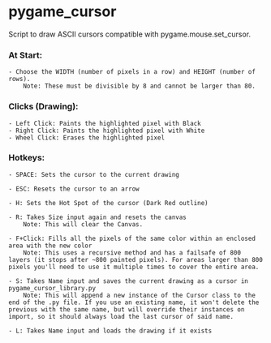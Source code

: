 # pygame_cursor
Script to draw ASCII cursors compatible with pygame.mouse.set_cursor.

### At Start:
    - Choose the WIDTH (number of pixels in a row) and HEIGHT (number of rows).
        Note: These must be divisible by 8 and cannot be larger than 80.

### Clicks (Drawing):
    - Left Click: Paints the highlighted pixel with Black
    - Right Click: Paints the highlighted pixel with White
    - Wheel Click: Erases the highlighted pixel

### Hotkeys:
    - SPACE: Sets the cursor to the current drawing

    - ESC: Resets the cursor to an arrow

    - H: Sets the Hot Spot of the cursor (Dark Red outline)

    - R: Takes Size input again and resets the canvas
        Note: This will clear the Canvas.

    - F+Click: Fills all the pixels of the same color within an enclosed area with the new color
        Note: This uses a recursive method and has a failsafe of 800 layers (it stops after ~800 painted pixels). For areas larger than 800 pixels you'll need to use it multiple times to cover the entire area.

    - S: Takes Name input and saves the current drawing as a cursor in pygame_cursor_library.py
        Note: This will append a new instance of the Cursor class to the end of the .py file. If you use an existing name, it won't delete the previous with the same name, but will override their instances on import, so it should always load the last cursor of said name.

    - L: Takes Name input and loads the drawing if it exists
